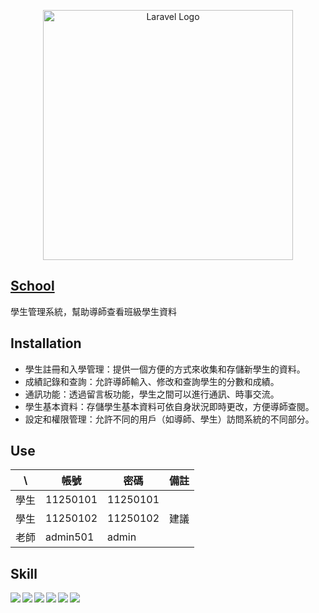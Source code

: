 <p align="center"><a href="https://laravel.com" target="_blank"><img src="https://www.php.net/images/logos/php-logo.svg" width="400" alt="Laravel Logo"></a></p>

## [School](https://wda.mackliu.com/s1120210/school)

學生管理系統，幫助導師查看班級學生資料

## Installation

- 學生註冊和入學管理：提供一個方便的方式來收集和存儲新學生的資料。
- 成績記錄和查詢：允許導師輸入、修改和查詢學生的分數和成績。
- 通訊功能：透過留言板功能，學生之間可以進行通訊、時事交流。
- 學生基本資料：存儲學生基本資料可依自身狀況即時更改，方便導師查閱。
- 設定和權限管理：允許不同的用戶（如導師、學生）訪問系統的不同部分。

## Use

| \ | 帳號 | 密碼 | 備註 |
|---------|---------|---------|---------|
| 學生 | 11250101 | 11250101 |  |
| 學生 | 11250102 | 11250102 | 建議 |
| 老師 | admin501 | admin |  |

## Skill

<p align="center">
<img align="left" src="https://img.shields.io/badge/-Php-777BB4?logo=php&logoColor=white&logoWidith=200&style=for-the-badge"/>
<img align="left" src="https://img.shields.io/badge/-JavaScript-F7DF1E?logo=javascript&logoColor=black&style=for-the-badge"/>
<img align="left" src="https://img.shields.io/badge/-HTML5-E34F26?logo=html5&logoColor=white&style=for-the-badge"/>
<img align="left" src="https://img.shields.io/badge/-CSS3-3776AB?logo=css3&logoColor=white&style=for-the-badge"/>
<img align="left" src="https://img.shields.io/badge/-BootStrap-7952B3?logo=bootstrap&logoColor=white&style=for-the-badge"/>
<img align="left" src="https://img.shields.io/badge/-MySQL-3776AB?logo=mysql&logoColor=white&style=for-the-badge"/>
</p>

